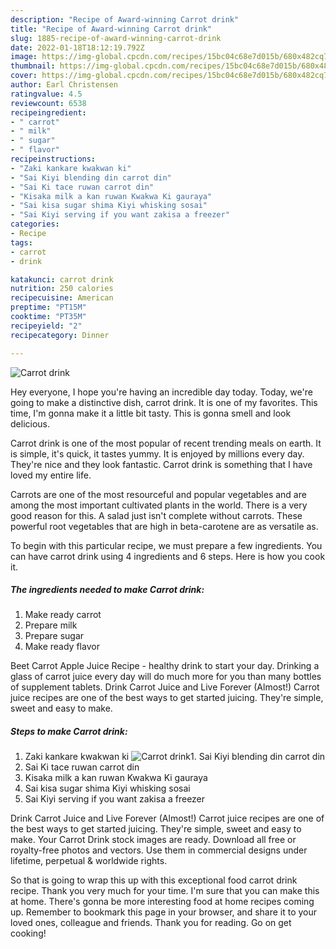 ```yaml
---
description: "Recipe of Award-winning Carrot drink"
title: "Recipe of Award-winning Carrot drink"
slug: 1885-recipe-of-award-winning-carrot-drink
date: 2022-01-18T18:12:19.792Z
image: https://img-global.cpcdn.com/recipes/15bc04c68e7d015b/680x482cq70/carrot-drink-recipe-main-photo.jpg
thumbnail: https://img-global.cpcdn.com/recipes/15bc04c68e7d015b/680x482cq70/carrot-drink-recipe-main-photo.jpg
cover: https://img-global.cpcdn.com/recipes/15bc04c68e7d015b/680x482cq70/carrot-drink-recipe-main-photo.jpg
author: Earl Christensen
ratingvalue: 4.5
reviewcount: 6538
recipeingredient:
- " carrot"
- " milk"
- " sugar"
- " flavor"
recipeinstructions:
- "Zaki kankare kwakwan ki"
- "Sai Kiyi blending din carrot din"
- "Sai Ki tace ruwan carrot din"
- "Kisaka milk a kan ruwan Kwakwa Ki gauraya"
- "Sai kisa sugar shima Kiyi whisking sosai"
- "Sai Kiyi serving if you want zakisa a freezer"
categories:
- Recipe
tags:
- carrot
- drink

katakunci: carrot drink 
nutrition: 250 calories
recipecuisine: American
preptime: "PT15M"
cooktime: "PT35M"
recipeyield: "2"
recipecategory: Dinner

---
```



![Carrot drink](https://img-global.cpcdn.com/recipes/15bc04c68e7d015b/680x482cq70/carrot-drink-recipe-main-photo.jpg)

Hey everyone, I hope you're having an incredible day today. Today, we're going to make a distinctive dish, carrot drink. It is one of my favorites. This time, I'm gonna make it a little bit tasty. This is gonna smell and look delicious.

Carrot drink is one of the most popular of recent trending meals on earth. It is simple, it's quick, it tastes yummy. It is enjoyed by millions every day. They're nice and they look fantastic. Carrot drink is something that I have loved my entire life.

Carrots are one of the most resourceful and popular vegetables and are among the most important cultivated plants in the world. There is a very good reason for this. A salad just isn&#39;t complete without carrots. These powerful root vegetables that are high in beta-carotene are as versatile as.


To begin with this particular recipe, we must prepare a few ingredients. You can have carrot drink using 4 ingredients and 6 steps. Here is how you cook it.

<!--inarticleads1-->

##### The ingredients needed to make Carrot drink:

1. Make ready  carrot
1. Prepare  milk
1. Prepare  sugar
1. Make ready  flavor


Beet Carrot Apple Juice Recipe - healthy drink to start your day. Drinking a glass of carrot juice every day will do much more for you than many bottles of supplement tablets. Drink Carrot Juice and Live Forever (Almost!) Carrot juice recipes are one of the best ways to get started juicing. They&#39;re simple, sweet and easy to make. 

<!--inarticleads2-->

##### Steps to make Carrot drink:

1. Zaki kankare kwakwan ki
<img src="https://img-global.cpcdn.com/steps/e6401fbc0d3c66ae/160x128cq70/carrot-drink-recipe-step-1-photo.jpg" alt="Carrot drink">1. Sai Kiyi blending din carrot din
1. Sai Ki tace ruwan carrot din
1. Kisaka milk a kan ruwan Kwakwa Ki gauraya
1. Sai kisa sugar shima Kiyi whisking sosai
1. Sai Kiyi serving if you want zakisa a freezer


Drink Carrot Juice and Live Forever (Almost!) Carrot juice recipes are one of the best ways to get started juicing. They&#39;re simple, sweet and easy to make. Your Carrot Drink stock images are ready. Download all free or royalty-free photos and vectors. Use them in commercial designs under lifetime, perpetual &amp; worldwide rights. 

So that is going to wrap this up with this exceptional food carrot drink recipe. Thank you very much for your time. I'm sure that you can make this at home. There's gonna be more interesting food at home recipes coming up. Remember to bookmark this page in your browser, and share it to your loved ones, colleague and friends. Thank you for reading. Go on get cooking!
